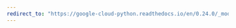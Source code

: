 ```yaml
---
redirect_to: "https://google-cloud-python.readthedocs.io/en/0.24.0/_modules/google/cloud/speech/sample.html"
---
```

